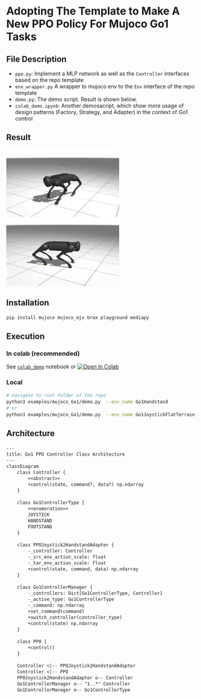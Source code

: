 # Adopting The Template to Make A New PPO Policy For Mujoco Go1 Tasks

## File Description
- `ppo.py`: Implement a MLP network as well as the `Controller` interfaces based on the repo template
- `env_wrapper.py` A wrapper to mujoco env to the `Env` interface of the repo template
- `demo.py`: The demo script. Result is shown below.
- `colab_demo.ipynb`: Another demosacript, which show more usage of design patterns (Factory, Strategy, and Adapter) in the context of Go1 control

## Result
![](gifs/ppo_Go1JoystickFlatTerrain.gif) ![](gifs/ppo_Go1Footstand_Go1Joystick_Go1Handstand.gif)

## Installation
```bash
pip install mujoco mujoco_mjx brax playground mediapy
```

## Execution
### In colab (recommended)
See [`colab_demo`](colab_demo.ipynb) notebook or [![Open In Colab](https://colab.research.google.com/assets/colab-badge.svg)](https://colab.research.google.com/github/shaoanlu/control_system_project_template/blob/main/examples/mujoco_Go1/colab_demo.ipynb)

### Local
```bash
# navigate to root folder of the repo
python3 examples/mujoco_Go1/demo.py  --env_name Go1Handstand
# or
python3 examples/mujoco_Go1/demo.py  --env_name Go1JoystickFlatTerrain
```

## Architecture
```mermaid
---
title: Go1 PPO Controller Class Architecture
---
classDiagram
    class Controller {
        <<abstract>>
        +control(state, command?, data?) np.ndarray
    }

    class Go1ControllerType {
        <<enumeration>>
        JOYSTICK
        HANDSTAND
        FOOTSTAND
    }

    class PPOJoystick2HandstandAdapter {
        -_controller: Controller
        -_src_env_action_scale: float
        -_tar_env_action_scale: float
        +control(state, command, data) np.ndarray
    }

    class Go1ControllerManager {
        -_controllers: Dict[Go1ControllerType, Controller]
        -_active_type: Go1ControllerType
        -_command: np.ndarray
        +set_command(command)
        +switch_controller(controller_type)
        +control(state) np.ndarray
    }

    class PPO {
        +control()
    }

    Controller <|-- PPOJoystick2HandstandAdapter
    Controller <|-- PPO
    PPOJoystick2HandstandAdapter o-- Controller
    Go1ControllerManager o-- "1..*" Controller
    Go1ControllerManager o-- Go1ControllerType
```
